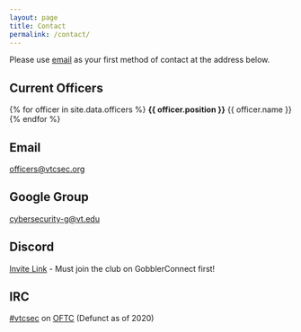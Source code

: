 ```yaml
---
layout: page
title: Contact
permalink: /contact/
---
```


Please use [email][officers@] as your first method of contact at the address below.

## Current Officers
{% for officer in site.data.officers %}
**{{ officer.position }}**    {{ officer.name }}
{% endfor %}

## Email
[officers@vtcsec.org][officers@]

## Google Group
[cybersecurity-g@vt.edu][google group]

## Discord
[Invite Link][invite link] - Must join the club on GobblerConnect first!

## IRC
[#vtcsec][webchat] on [OFTC][oftc] (Defunct as of 2020)

[webchat]: https://webchat.oftc.net/?channels=vtcsec
[oftc]: http://www.oftc.net/
[officers@]: mailto:officers@vtcsec.org
[google group]: https://groups.google.com/a/vt.edu/forum/#!forum/cybersecurity-g
[invite link]: https://discord.gg/EkB6F8B

